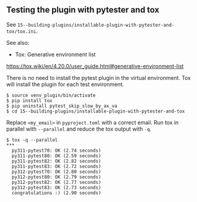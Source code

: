 ## Testing the plugin with pytester and tox

See `15--building-plugins/installable-plugin-with-pytester-and-tox/tox.ini`.

See also:

- Tox: Generative environment list

https://tox.wiki/en/4.20.0/user_guide.html#generative-environment-list

There is no need to install the pytest plugin in the virtual environment.
Tox will install the plugin for each test environment.
```unix
$ source venv_plugin/bin/activate
$ pip install tox
$ pip uninstall pytest_skip_slow_by_ax_va
$ cd 15--building-plugins/installable-plugin-with-pytester-and-tox
```

Replace `<my_email>` in `pyproject.toml` with a correct email.
Run tox in parallel with `--parallel` and reduce the tox output with `-q`.
```unix
$ tox -q --parallel
***
  py311-pytest70: OK (2.74 seconds)
  py311-pytest80: OK (2.59 seconds)
  py311-pytest82: OK (2.82 seconds)
  py311-pytest83: OK (2.72 seconds)
  py312-pytest70: OK (2.80 seconds)
  py312-pytest80: OK (2.79 seconds)
  py312-pytest82: OK (2.77 seconds)
  py312-pytest83: OK (2.73 seconds)
  congratulations :) (2.90 seconds)
```